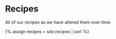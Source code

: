 # Recipes

All of our recipes as we have altered them over time.

{% assign recipes = site.recipes | sort %}
